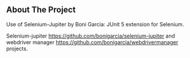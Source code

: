 <!-- ABOUT THE PROJECT -->
## About The Project

Use of Selenium-Jupiter by Boni Garcia: JUnit 5 extension for Selenium.

Selenium-jupiter https://github.com/bonigarcia/selenium-jupiter and webdriver manager 
https://github.com/bonigarcia/webdrivermanager projects.
